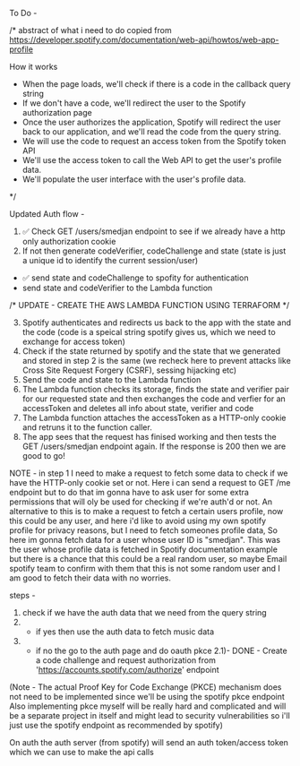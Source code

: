 To Do -

/* abstract of what i need to do copied from https://developer.spotify.com/documentation/web-api/howtos/web-app-profile

How it works
- When the page loads, we'll check if there is a code in the callback query string
- If we don't have a code, we'll redirect the user to the Spotify authorization page
- Once the user authorizes the application, Spotify will redirect the user back to our application, and we'll read the code from the query string.
- We will use the code to request an access token from the Spotify token API
- We'll use the access token to call the Web API to get the user's profile data.
- We'll populate the user interface with the user's profile data.

*/

Updated Auth flow -
1) ✅ Check GET /users/smedjan endpoint to see if we already have a http only authorization cookie
2) If not then generate codeVerifier, codeChallenge and state (state is just a unique id to identify the current session/user)
- ✅ send state and codeChallenge to spofity for authentication
- send state and codeVerifier to the Lambda function

/* UPDATE - CREATE THE AWS LAMBDA FUNCTION USING TERRAFORM */

3) Spotify authenticates and redirects us back to the app with the state and the code (code is a speical string spotify gives us, which we need to exchange for access token)
4) Check if the state returned by spotify and the state that we generated and stored in step 2 is the same (we recheck here to prevent attacks like Cross Site Request Forgery (CSRF), sessing hijacking etc)
5) Send the code and state to the Lambda function
6) The Lambda function checks its storage, finds the state and verifier pair for our requested state and then exchanges the code and verfier for an accessToken and deletes all info about state, verifier and code
7) The Lambda function attaches the accessToken as a HTTP-only cookie and retruns it to the function caller.
8) The app sees that the request has finised working and then tests the GET /users/smedjan endpoint again. If the response is 200 then we are good to go! 


NOTE - in step 1 I need to make a request to fetch some data to check if we have the HTTP-only cookie set or not. Here i can send a request to GET /me endpoint but to do that im gonna have to ask user for some extra permissions that will oly be used for checking if we're auth'd or not. An alternative to this is to make a request to fetch a certain users profile, now this could be any user, and here i'd like to avoid using my own spotify profile for privacy reasons, but I need to fetch someones profile data, So here im gonna fetch data for a user whose user ID is "smedjan". This was the user whose profile data is fetched in Spotify documentation example but there is a chance that this could be a real random user, so maybe Email spotify team to confirm with them that this is not some random user and I am good to fetch their data with no worries.


steps - 
1) check if we have the auth data that we need from the query string
2) - if yes then use the auth data to fetch music data
2) - if no the go to the auth page and do oauth pkce
  2.1)- DONE - Create a code challenge and request authorization from 'https://accounts.spotify.com/authorize' endpoint
  


  (Note - The actual Proof Key for Code Exchange (PKCE) mechanism does not need to be implemented since we'll be using the spotify pkce endpoint
  Also implementing pkce myself will be really hard and complicated and will be a separate project in itself and might lead to security vulnerabilities so i'll just use the spotify endpoint as recommended by spotify)

On auth the auth server (from spotify) will send an auth token/access token which we can use to make the api calls

